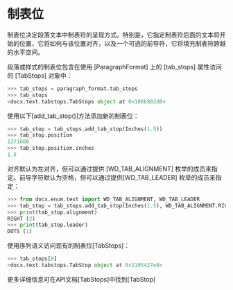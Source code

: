# 制表位

制表位决定段落文本中制表符的呈现方式。特别是，它指定制表符后面的文本将开始的位置，它将如何与该位置对齐，以及一个可选的前导符，它将填充制表符跨越的水平空间。

段落或样式的制表位包含在使用 [ParagraphFormat] 上的 [tab_stops] 属性访问的 [TabStops] 对象中：

```python
>>> tab_stops = paragraph_format.tab_stops
>>> tab_stops
<docx.text.tabstops.TabStops object at 0x106b802d8>
```

使用以下[add_tab_stop()]方法添加新的制表位：

```python
>>> tab_stop = tab_stops.add_tab_stop(Inches(1.5))
>>> tab_stop.position
1371600
>>> tab_stop.position.inches
1.5
```

对齐默认为左对齐，但可以通过提供 [WD_TAB_ALIGNMENT] 枚举的成员来指定。前导字符默认为空格，但可以通过提供[WD_TAB_LEADER] 枚举的成员来指定：

```python
>>> from docx.enum.text import WD_TAB_ALIGNMENT, WD_TAB_LEADER
>>> tab_stop = tab_stops.add_tab_stop(Inches(1.5), WD_TAB_ALIGNMENT.RIGHT, WD_TAB_LEADER.DOTS)
>>> print(tab_stop.alignment)
RIGHT (2)
>>> print(tab_stop.leader)
DOTS (1)
```

使用序列语义访问现有的制表位[TabStops]：

```python
>>> tab_stops[0]
<docx.text.tabstops.TabStop object at 0x1105427e8>
```

更多详细信息可在API文档[TabStops]中找到[TabStop]
